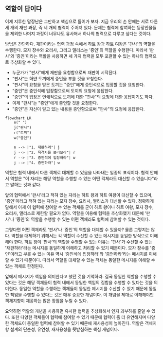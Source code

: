 ## 역할이 답이다
이제 지루한 말장난은 그만하고 핵심으로 들어가 보자. 지금 우리의 손 안에는 서로 다른 세 개의 재판 과장, 즉 세 개의 협력이 주어져 있다. 문제는 협력에 참여하는 등장인물들을 제외한 나머지 과정이 너무나도 유사해서 하나의 협력으로 다루고 싶다는 것이다.

방법은 간단하다. 재판이라는 협력 과정 속에서 하트 왕과 하트 여왕은 '판사'의 역할을 수행한다. 모자 장수와 요리사, 그리고 앨리스는 '증인'의 역할을 수행한다. 따라서 '판사'와 '증인'이라는 역할을 사용하면 세 가지 협력을 모두 포괄할 수 있는 하나의 협력으로 추상화할 수 있다.

- 누군가가 "판사"에게 재판을 요청함으로써 재판이 시작된다.
- "판사"는 하얀 토끼에게 증인을 부를 것을 요청한다.
- "판사"의 요청을 받은 토끼는 "증인"에게 증인석으로 입장할 것을 요청한다.
- "증인"은 증인석에 입장함으로써 토끼의 요청에 응답한다.
- "증인"의 입장은 연쇄적으로 토끼에 대한 "판사"의 요청에 대한 응답이기도 하다.
- 이제 "판사"는 "증인"에게 증언할 것을 요청한다.
- "증인"은 자신이 알고 있는 내용을 증언함으로써 "판사"의 요청에 응답한다.

```mermaid
flowchart LR
	n(" ")
	j("판사")
	r("토끼")
	w("증인")

	n --> |"1. 재판하라"| j
	j --> |"2. 목격자를 불러오라"| r
	r --> |"3. 증인석에 입장하라"| w
	j --> |"4. 증언하라"| w
```

역할은 협력 내에서 다른 객체로 대체할 수 있음을 나타내는 일종의 표식이다. 협력 안에서 역할은 "이 자리는 해당 역할을 수행할 수 있는 어떤 객체라도 대신할 수 있습니다"라고 말하는 것과 같다.

앞의 협력에서 '판사'라고 적혀 있는 자리는 하트 왕과 하트 여왕이 대신할 수 있으며, '증인'이라고 적혀 있는 자리는 모자 장수, 요리사, 앨리스가 대신할 수 있다. 정확하게 말해서 이제 이 협력에 참여할 수 있는 객체를 굳이 하트 왕이나 하트 여왕, 모자 장수, 요리사, 앨리스로 제한할 필요가 없다. 역할을 이용해 협력을 추상화했기 대문에 '판사'나 '증인'의 역할을 수행할 수 있는 어떤 객체라도 협력에 참여할 수 있는 것이다.

그렇다면 어떤 객체라도 '판사'나 '증인'의 역할을 대체할 수 있을까? 물론 그렇지는 않다. 역할을 대체하기 위해서는 각 역할이 수신할 수 있는 메시지를 동일한 방식으로 이해해야 한다. 하트 왕이 '판사'의 역할을 수행할 수 있는 이유는 '판사'가 수신할 수 있는 '재판하라'라는 메시지를 동일하게 이해하고 처리할 수 있기 때문이다. 모자 장수를 '증인'이라고 부를 수 있는 이유 역시 '증인석에 입장하라'와 '증언하라'라는 메시지를 이해할 수 있기 때문이다. 따라서 역할을 대체할 수 있는 객체는 동일한 메시지를 이해할 수 있는 객체로 한정된다.

앞에서 메시지가 책임을 의미한다고 했던 것을 기억하라. 결국 동일한 역할을 수행할 수 있다는 것은 해당 객체들이 협력 내에서 동일한 책임의 집합을 수행할 수 있다는 것을 의미한다. 동일한 역할을 수행하는 객체들이 동일한 메시지를 수신할 수 있기 때문에 동일한 책임을 수행할 수 있다는 것은 매우 중요한 개념이다. 이 개념을 제대로 이해해야만 객체지향이 제공하는 많은 장점을 누릴 수 있다.

요약하면 역할의 개념을 사용하면 유사한 협력을 추상화해서 인지 과부하를 줄일 수 있다. 또한 다양한 객체들이 협력에 참여할 수 있기 때문에 협력이 좀 더 유연해지며 다양한 객체드이 동일한 협력에 참여할 수 있기 때문에 재사용성이 높아진다. 역할은 객체지향 설계의 단순성, 유연성, 재사용성을 뒷받침하는 핵심 개념이다.